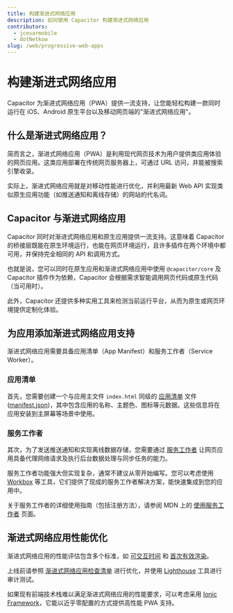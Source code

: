 ```yaml
---
title: 构建渐进式网络应用
description: 如何使用 Capacitor 构建渐进式网络应用
contributors:
  - jcesarmobile
  - dotNetkow
slug: /web/progressive-web-apps
---
```


# 构建渐进式网络应用

Capacitor 为渐进式网络应用（PWA）提供一流支持，让您能轻松构建一款同时运行在 iOS、Android 原生平台以及移动网页端的"渐进式网络应用"。

## 什么是渐进式网络应用？

简而言之，渐进式网络应用（PWA）是利用现代网页技术为用户提供类应用体验的网页应用。这类应用部署在传统网页服务器上，可通过 URL 访问，并能被搜索引擎收录。

实际上，渐进式网络应用就是对移动性能进行优化，并利用最新 Web API 实现类似原生应用功能（如推送通知和离线存储）的网站的代名词。

## Capacitor 与渐进式网络应用

Capacitor 同时对渐进式网络应用和原生应用提供一流支持。这意味着 Capacitor 的桥接层既能在原生环境运行，也能在网页环境运行，且许多插件在两个环境中都可用，并保持完全相同的 API 和调用方式。

也就是说，您可以同时在原生应用和渐进式网络应用中使用 `@capacitor/core` 及 Capacitor 插件作为依赖，Capacitor 会根据需求智能调用网页代码或原生代码（当可用时）。

此外，Capacitor 还提供多种实用工具来检测当前运行平台，从而为原生或网页环境提供定制化体验。

## 为应用添加渐进式网络应用支持

渐进式网络应用需要具备应用清单（App Manifest）和服务工作者（Service Worker）。

### 应用清单

首先，您需要创建一个与应用主文件 `index.html` 同级的 [应用清单](https://developer.mozilla.org/en-US/docs/Web/Manifest) 文件 ([manifest.json](https://developer.mozilla.org/en-US/Add-ons/WebExtensions/manifest.json))，其中包含应用的名称、主题色、图标等元数据。这些信息将在应用安装到主屏幕等场景中使用。

### 服务工作者

其次，为了发送推送通知和实现离线数据存储，您需要通过 [服务工作者](https://developer.mozilla.org/en-US/docs/Web/API/Service_Worker_API) 让网页应用具备代理网络请求及执行后台数据处理与同步任务的能力。

服务工作者功能强大但实现复杂，通常不建议从零开始编写。您可以考虑使用 [Workbox](https://developers.google.com/web/tools/workbox/) 等工具，它们提供了现成的服务工作者解决方案，能快速集成到您的应用中。

关于服务工作者的详细使用指南（包括注册方法），请参阅 MDN 上的 [使用服务工作者](https://developer.mozilla.org/en-US/docs/Web/API/Service_Worker_API/Using_Service_Workers) 页面。

## 渐进式网络应用性能优化

渐进式网络应用的性能评估包含多个标准，如 [可交互时间](https://developers.google.com/web/tools/lighthouse/audits/time-to-interactive) 和 [首次有效渲染](https://developers.google.com/web/tools/lighthouse/audits/first-meaningful-paint)。

上线前请参照 [渐进式网络应用检查清单](https://developers.google.com/web/progressive-web-apps/checklist) 进行优化，并使用 [Lighthouse](https://developers.google.com/web/tools/lighthouse/) 工具进行审计测试。

如果现有前端技术栈难以满足渐进式网络应用的性能要求，可以考虑采用 [Ionic Framework](http://ionicframework.com/)，它能以近乎零配置的方式提供高性能 PWA 支持。